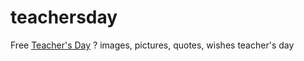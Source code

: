 # teachersday
Free <a href="http://quotes.hbdtoyou.com/teachers-day-2016/">Teacher's Day</a> ? images, pictures, quotes, wishes
teacher's day
